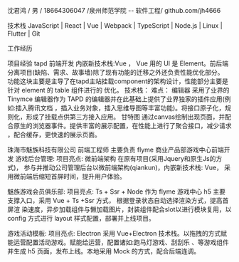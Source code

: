 沈君鸿 / 男 / 18664306047 /泉州师范学院 -- 软件工程/ github.com/jh4666

技术栈
JavaScript | React | Vue | Webpack | TypeScript | Node.js | Linux | Flutter | Git

工作经历

项目经验
 tapd 前端开发
    内嵌新技术栈:Vue ， Vue 用的 UI 是 Element。前后端分离项目(缺陷、需求、故事墙)除了现有功能的迁移之外还负责性能优化部分。 功能这块主要是主导了在tapd主站挂载component的架构设计，性能部分主要是针对 element 的 table 组件进行的 优化。
技术栈：
难点：
编辑器
采用了业界的 Tinymce 编辑器作为 TAPD 的编辑器并在此基础上提供了业界独家的插件应用(例如:插入腾讯文档
，插入业务对象，插入思维导图等丰富功能)。将接口原子化，规则化，形成了挂载点供第三方接入应用。
甘特图 通过canvas绘制出现页面，并配合原生的浏览器事件。提供丰富的展示配置，在性能上进行了聚合接口，减少请求
，配合缓存，更快速的展示页面。

珠海市魅族科技有限公司 前端工程师
主要负责 flyme 商业产品部游戏中心前端开发 游戏后台管理:
项目亮点: 微前端架构
在原有项目(采用Jquery和原生Js的方式)， 参与并推动公司管理后台以微前端架构(qiankun)，内嵌新技术栈: Vue， 采用微前端后缩短首屏时间，提升用户体验。

魅族游戏会员俱乐部:
项目亮点: Ts + Ssr + Node
作为 flyme 游戏中心 h5 主要支撑入口，采用 Vue + Ts +Ssr 方式， 根据登录状态自动选择渲染方式，提高首屏渲 染速度，异步加载组件与懒加载图片，封装组件配合slot以进行模块复用，以 config 方式进行 layout 样式配置，部署并上线项目。

游戏活动模板: 项目亮点: Electron
采用 Vue+Electron 技术栈。以拖拽的方式赋能运营配置活动游戏。赋能给运营，配置诸如:跑马灯游戏、刮刮乐 、等游戏组件并生成 h5 页面，发布上线。本地采用 Mock 的方式，配合后端连调。
